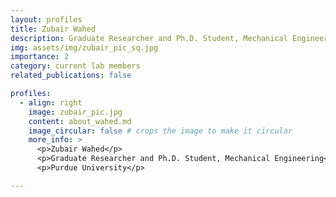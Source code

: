 ```yaml
---
layout: profiles
title: Zubair Wahed
description: Graduate Researcher and Ph.D. Student, Mechanical Engineering
img: assets/img/zubair_pic_sq.jpg
importance: 2
category: current lab members
related_publications: false

profiles:
  - align: right
    image: zubair_pic.jpg
    content: about_wahed.md
    image_circular: false # crops the image to make it circular
    more_info: >
      <p>Zubair Wahed</p>
      <p>Graduate Researcher and Ph.D. Student, Mechanical Engineering</p>
      <p>Purdue University</p>

---
```


